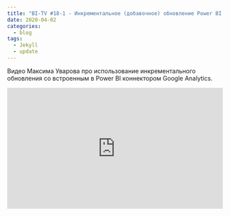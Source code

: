 ```yaml
---
title: "BI-TV #18-1 - Инкрементальное (добавочное) обновление Power BI - Коннектор Google Analytics"
date: 2020-04-02
categories:
  - blog
tags:
  - Jekyll
  - update
---
```


Видео Максима Уварова про использование инкрементального обновления со встроенным в Power BI коннектором Google Analytics. 

<style>.embed-container { position: relative; padding-bottom: 56.25%; height: 0; overflow: hidden; max-width: 100%; } .embed-container iframe, .embed-container object, .embed-container embed { position: absolute; top: 0; left: 0; width: 100%; height: 100%; }</style><div class='embed-container'><iframe src='https://www.youtube.com/embed/kKY3ZRhqXk0' frameborder='0' allowfullscreen></iframe></div>

